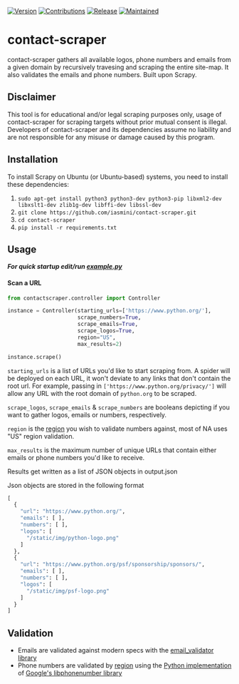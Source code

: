 [![Version](https://img.shields.io/badge/Version-1.0.0-brightgreen)]() [![Contributions](https://img.shields.io/badge/Contributions-Welcome-blue)]() [![Release](https://img.shields.io/badge/Release-Stable-green)]() [![Maintained](https://img.shields.io/badge/Maintenance-Inactive-lightgrey)]() 
# contact-scraper 

contact-scraper gathers all available logos, phone numbers and emails from a given domain by recursively travesing and scraping the entire site-map. It also validates the emails and phone numbers. Built upon Scrapy.

## **Disclaimer**
This tool is for educational and/or legal scraping purposes only, usage of contact-scraper for scraping targets without prior mutual consent is illegal. Developers of contact-scraper and its dependencies assume no liability and are not responsible for any misuse or damage caused by this program.

## **Installation**
To install Scrapy on Ubuntu (or Ubuntu-based) systems, you need to install these dependencies:
1. `sudo apt-get install python3 python3-dev python3-pip libxml2-dev libxslt1-dev zlib1g-dev libffi-dev libssl-dev`
2. `git clone https://github.com/iasmini/contact-scraper.git`
3. `cd contact-scraper`
4. `pip install -r requirements.txt`


## **Usage**
***For quick startup edit/run [example.py](https://github.com/iasmini/contact-scraper/blob/master/example.py)***


#### Scan a URL

```python
from contactscraper.controller import Controller

instance = Controller(starting_urls=['https://www.python.org/'],
                      scrape_numbers=True,
                      scrape_emails=True,
                      scrape_logos=True,
                      region="US",
                      max_results=2)

instance.scrape()
```
`starting_urls` is a list of URLs you\'d like to start scraping from. A spider will be deployed on each URL, it won\'t deviate to any links that don\'t contain the root url. For example, passing in `['https://www.python.org/privacy/']` will allow any URL with the root domain of `python.org` to be scraped.

`scrape_logos`, `scrape_emails` & `scrape_numbers` are booleans depicting if you want to gather logos, emails or numbers, respectively.

`region` is the [region](https://github.com/daviddrysdale/python-phonenumbers/tree/dev/python/phonenumbers/shortdata) you wish to validate numbers against, most of NA uses "US" region validation.

`max_results` is the maximum number of unique URLs that contain either emails or phone numbers you\'d like to receive.

Results get written as a list of JSON objects in output.json

Json objects are stored in the following format
```python
[
  {
    "url": "https://www.python.org/",
    "emails": [ ],
    "numbers": [ ],
    "logos": [
      "/static/img/python-logo.png"
    ]
  },
  {
    "url": "https://www.python.org/psf/sponsorship/sponsors/",
    "emails": [ ],
    "numbers": [ ],
    "logos": [
      "/static/img/psf-logo.png"
    ]
  }
]
```
## **Validation**
- Emails are validated against modern specs with the [email_validator library](https://github.com/JoshData/python-email-validator "email_validator library")
- Phone numbers are validated by [region](https://github.com/daviddrysdale/python-phonenumbers/tree/dev/python/phonenumbers/shortdata "region") using the [Python implementation](https://github.com/daviddrysdale/python-phonenumbers "Python implementation") of [Google\'s libphonenumber library](https://github.com/google/libphonenumber "Google\'s libphonenumber library")
